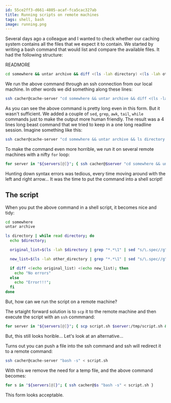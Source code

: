 ```yaml
---
id: 55ce2ff3-d661-4805-acaf-fca5cac327ab
title: Running scripts on remote machines
tags: shell, bash
image: running.png
---
```


Several days ago a colleague and I wanted to check whether our caching system
contains all the files that we expect it to contain. We started by writing a
bash command that would list and compare the available files. It had
the following structure:

READMORE

``` sh
cd somewhere && untar archive && diff <(ls -lah directory) <(ls -lah other_directory)
```

We run the above command through an ssh connection from our local machine.
In other words we did something along these lines:

``` sh
ssh cacher@cache-server "cd somewhere && untar archive && diff <(ls -lah directory) <(ls -lah other_directory)"
```

As you can see the above command is pretty long even in this form. But it wasn't
sufficient. We added a couple of `sed`, `grep`, `awk`, `tail`, `while` commands just to make
the output more human friendly. The result was a 4 lines long beast command that we
tried to keep in a one long readline session. Imagine something like this:


``` sh
ssh cacher@cache-server "cd somewhere && untar archive && ls directory | while read directory; do && diff echo $directory; <(ls -lah directory | grep "*.*\1" | sed "s/\.spec//g" | tail) <(ls -lah other_directory | grep "*.*\1" | sed "s/\.spec//g" | tail) && echo "No errors" || echo "Error!!!"; done"
```

To make the command even more horrible, we run it on several remote machines with a nifty
`for` loop:

``` sh
for server in "${servers[@]}"; { ssh cacher@$server "cd somewhere && untar archive && ls directory | while read directory; do && diff echo $directory; <(ls -lah directory | grep "*.*\1" | sed "s/\.spec//g" | tail) <(ls -lah other_directory | grep "*.*\1" | sed "s/\.spec//g" | tail) && echo "No errors" || echo "Error!!!"; done" }
```

Hunting down syntax errors was tedious, every time moving around with the left
and right arrow... It was the time to put the command into a shell script!

## The script

When you put the above command in a shell script, it becomes nice and tidy:

``` sh
cd somewhere
untar archive

ls directory | while read directory; do
  echo $directory;

  original_list=$(ls -lah $directory | grep "*.*\1" | sed "s/\.spec//g" | tail)

  new_list=$(ls -lah other_directory | grep "*.*\1" | sed "s/\.spec//g" | tail)

  if diff <(echo original_list) <(echo new_list); then
    echo "No errors"
  else
    echo "Error!!!";
  fi
done
```

But, how can we run the script on a remote machine?

The srtaight forward solution is to `scp` it to the remote machine and then execute
the script with an `ssh` commmand:

``` sh
for server in "${servers[@]}"; { scp script.sh $server:/tmp/script.sh && ssh cacher@$server "bash /tmp/script.sh && rm /tmp/script.sh"}
```

But, this still looks horible... Let's look at an alternative...

Turns out you can push a file into the ssh command and ssh will redirect it to a
remote command:

``` sh
ssh cacher@cache-server "bash -s" < script.sh
```

With this we remove the need for a temp file, and the above command becomes:

``` sh
for s in "${servers[@]}"; { ssh cacher@$s "bash -s" < script.sh }
```

This form looks acceptable.



















